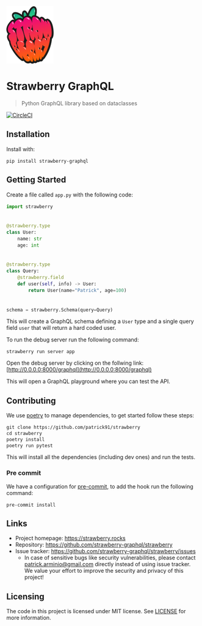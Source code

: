 <img src="./.github/logo.png" width="124" height="150">

# Strawberry GraphQL

> Python GraphQL library based on dataclasses

[![CircleCI](https://img.shields.io/circleci/token/307b40d5e152e074d34f84d30d226376a15667d5/project/github/patrick91/strawberry/master.svg?style=for-the-badge)](https://circleci.com/gh/patrick91/strawberry/tree/master)

## Installation

Install with:

```shell
pip install strawberry-graphql
```

## Getting Started

Create a file called `app.py` with the following code:

```python
import strawberry


@strawberry.type
class User:
    name: str
    age: int


@strawberry.type
class Query:
    @strawberry.field
    def user(self, info) -> User:
        return User(name="Patrick", age=100)


schema = strawberry.Schema(query=Query)
```

This will create a GraphQL schema defining a `User` type and a single query
field `user` that will return a hard coded user.

To run the debug server run the following command:

```shell
strawberry run server app
```

Open the debug server by clicking on the follwing link:
[http://0.0.0.0:8000/graphql](http://0.0.0.0:8000/graphql)

This will open a GraphQL playground where you can test the API.

## Contributing

We use [poetry](https://github.com/sdispater/poetry) to manage dependencies, to
get started follow these steps:

```shell
git clone https://github.com/patrick91/strawberry
cd strawberry
poetry install
poetry run pytest
```

This will install all the dependencies (including dev ones) and run the tests.

### Pre commit

We have a configuration for
[pre-commit](https://github.com/pre-commit/pre-commit), to add the hook run the
following command:

```shell
pre-commit install
```

## Links

- Project homepage: https://strawberry.rocks
- Repository: https://github.com/strawberry-graphql/strawberry
- Issue tracker: https://github.com/strawberry-graphql/strawberry/issues
  - In case of sensitive bugs like security vulnerabilities, please contact
    patrick.arminio@gmail.com directly instead of using issue tracker. We value
    your effort to improve the security and privacy of this project!

## Licensing

The code in this project is licensed under MIT license. See [LICENSE](./LICENSE)
for more information.
